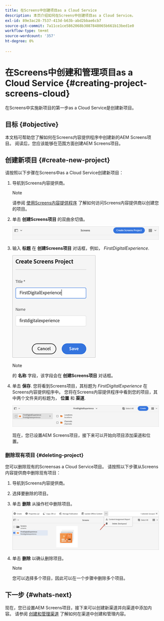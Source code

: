 ```yaml
---
title: 在Screens中创建项目as a Cloud Service
description: 本页介绍如何在Screens中创建项目as a Cloud Service。
exl-id: 89e3ac28-7537-413d-b63b-abd2bbae6cb7
source-git-commit: 7a11ce1ce5862068b3087848065b661b13bed1e0
workflow-type: tm+mt
source-wordcount: '357'
ht-degree: 0%

---
```


# 在Screens中创建和管理项目as a Cloud Service {#creating-project-screens-cloud}

在Screens中实施新项目的第一步as a Cloud Service是创建新项目。

## 目标 {#objective}

本文档可帮助您了解如何在Screens内容提供程序中创建新的AEM Screens项目。 阅读后，您应该能够在范围方面创建AEM Screens项目。

## 创建新项目 {#create-new-project}

请按照以下步骤在Screens中as a Cloud Service创建新项目：

1. 导航到Screens内容提供商。

   >[!NOTE]
   >请参阅 [使用Screens内容提供程序](https://experienceleague.adobe.com/docs/experience-manager-cloud-service/screens-as-cloud-service/configure-screens-cloud/using-screens-content-provider.html?lang=en) 了解如何访问Screens内容提供商以创建您的项目。

1. 单击 **创建Screens项目** 的双曲余切值。

   ![](/help/screens-cloud/assets/create-content/create-screens-project1.png)

1. 输入 **标题** 在 **创建Screens项目** 对话框，例如， *FirstDigitalExperience*.

   ![](/help/screens-cloud/assets/create-content/create-screens-project2.png)

   >[!NOTE]
   >的 **名称** 字段，该字段会在 **创建Screens项目** 对话框。

1. 单击 **保存**. 您将看到Screens项目，其标题为 *FirstDigitalExperience* 在Screens内容提供程序中。 您将在Screens内容提供程序中看到您的项目，其中两个文件夹的标题为， **位置** 和 **渠道**.

   ![](/help/screens-cloud/assets/create-content/create-screens-project3.png)

   现在，您已设置AEM Screens项目，接下来可以开始向项目添加渠道和位置。

### 删除现有项目 {#deleting-project}

您可以删除现有的Screensas a Cloud Service项目。
请按照以下步骤从Screens内容提供商中删除现有项目：

1. 导航到Screens内容提供商。
1. 选择要删除的项目。
1. 单击 **删除** 从操作栏中删除项目。

   ![](/help/screens-cloud/assets/create-content/create-project5.png)

1. 单击 **删除** 以确认删除项目。

   >[!NOTE]
   >您可以选择多个项目，因此可以在一个步骤中删除多个项目。

## 下一步 {#whats-next}

现在，您已设置AEM Screens项目，接下来可以创建新渠道并向渠道中添加内容。 请参阅 [创建和管理渠道](creating-channels-screens-cloud.md) 了解如何在渠道中创建和管理内容。
